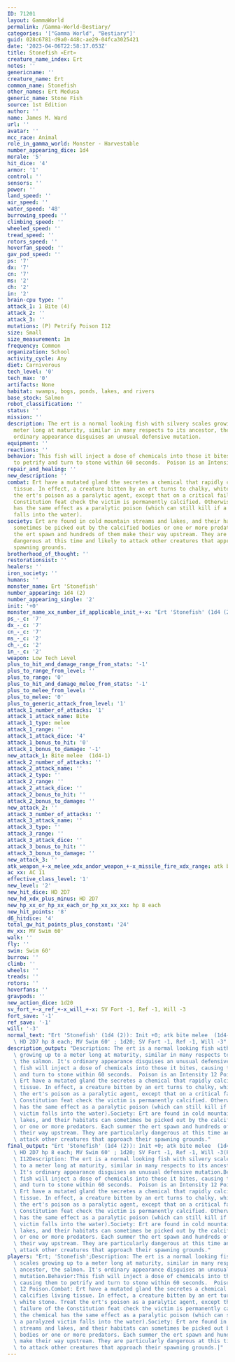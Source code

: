 ```yaml
---
ID: 71201
layout: GammaWorld
permalink: /Gamma-World-Bestiary/
categories: '["Gamma World", "Bestiary"]'
guid: 028c6781-d9a0-448c-ae29-04fca3025421
date: '2023-04-06T22:58:17.053Z'
title: Stonefish «Ert»
creature_name_index: Ert
notes: ''
genericname: ''
creature_name: Ert
common_name: Stonefish
other_names: Ert Medusa
generic_name: Stone Fish
source: 1st Edition
author: ''
name: James M. Ward
url: ''
avatar: ''
mcc_race: Animal
role_in_gamma_world: Monster - Harvestable
number_appearing_dice: 1d4
morale: '5'
hit_dice: '4'
armor: '1'
control: ''
sensors: ''
power: ''
land_speed: ''
air_speed: ''
water_speed: '48'
burrowing_speed: ''
climbing_speed: ''
wheeled_speed: ''
tread_speed: ''
rotors_speed: ''
hoverfan_speed: ''
gav_pod_speed: ''
ps: '7'
dx: '7'
cn: '7'
ms: '2'
ch: '2'
in: '2'
brain-cpu type: ''
attack_1: 1 Bite (4)
attack_2: ''
attack_3: ''
mutations: (P) Petrify Poison I12
size: Small
size_measurement: 1m
frequency: Common
organization: School
activity_cycle: Any
diet: Carniverous
tech_level: '0'
tech_max: '0'
artifacts: None
habitat: swamps, bogs, ponds, lakes, and rivers
base_stock: Salmon
robot_classification: ''
status: ''
mission: ''
description: The ert is a normal looking fish with silvery scales growing up to a
  meter long at maturity, similar in many respects to its ancestor, the salmon. It's
  ordinary appearance disguises an unusual defensive mutation.
equipment: ''
reactions: ''
behavior: This fish will inject a dose of chemicals into those it bites, causing them
  to petrify and turn to stone within 60 seconds.  Poison is an Intensity 12 Poison.
repair_and_healing: ''
new_description: ''
combat: Ert have a mutated gland the secretes a chemical that rapidly calcifies living
  tissue. In effect, a creature bitten by an ert turns to chalky, white stone. Treat
  the ert's poison as a paralytic agent, except that on a critical failure of the
  Constitution feat check the victim is permanently calcified. Otherwise the chemical
  has the same effect as a paralytic poison (which can still kill if a paralyzed victim
  falls into the water).
society: Ert are found in cold mountain streams and lakes, and their habitats can
  sometimes be picked out by the calcified bodies or one or more predators. Each summer
  the ert spawn and hundreds of them make their way upstream. They are particularly
  dangerous at this time and likely to attack other creatures that approach their
  spawning grounds.
brotherhood_of_thought: ''
restorationsist: ''
healers: ''
iron_society: ''
humans: ''
monster_name: Ert 'Stonefish'
number_appearing: 1d4 (2)
number_appearing_single: '2'
init: '+0'
monster_name_xx_number_if_applicable_init_+-x: "Ert 'Stonefish' (1d4 (2)): Init +0"
ps_-_c: '7'
dx_-_c: '7'
cn_-_c: '7'
ms_-_c: '2'
ch_-_c: '2'
in_-_c: '2'
weapon: Low Tech Level
plus_to_hit_and_damage_range_from_stats: '-1'
plus_to_range_from_level: ''
plus_to_range: '0'
plus_to_hit_and_damage_melee_from_stats: '-1'
plus_to_melee_from_level: ''
plus_to_melee: '0'
plus_to_generic_attack_from_level: '1'
attack_1_number_of_attacks: '1'
attack_1_attack_name: Bite
attack_1_type: melee
attack_1_range: ''
attack_1_attack_dice: '4'
attack_1_bonus_to_hit: '0'
attack_1_bonus_to_damage: '-1'
new_attack_1: Bite melee  (1d4-1)
attack_2_number_of_attacks: ''
attack_2_attack_name: ''
attack_2_type: ''
attack_2_range: ''
attack_2_attack_dice: ''
attack_2_bonus_to_hit: ''
attack_2_bonus_to_damage: ''
new_attack_2: ''
attack_3_number_of_attacks: ''
attack_3_attack_name: ''
attack_3_type: ''
attack_3_range: ''
attack_3_attack_dice: ''
attack_3_bonus_to_hit: ''
attack_3_bonus_to_damage: ''
new_attack_3: ''
atk_weapon_+-x_melee_xdx_andor_weapon_+-x_missile_fire_xdx_range: atk bite melee  (1d4-1)
ac_xx: AC 11
effective_class_level: '1'
new_level: '2'
new_hit_dice: HD 2D7
new_hd_xdx_plus_minus: HD 2D7
new_hp_xx_or_hp_xx_each_or_hp_xx_xx_xx: hp 8 each
new_hit_points: '8'
d6_hitdice: '4'
total_gw_hit_points_plus_constant: '24'
mv_xx: MV Swim 60'
walk: ''
fly: ''
swim: Swim 60'
burrow: ''
climb: ''
wheels: ''
treads: ''
rotors: ''
hoverfans: ''
gravpods: ''
new_action_dice: 1d20
sv_fort_+-x_ref_+-x_will_+-x: SV Fort -1, Ref -1, Will -3
fort_save: '-1'
ref_save: '-1'
will: '-3'
normal_text: "Ert 'Stonefish' (1d4 (2)): Init +0; atk bite melee  (1d4-1); AC 11;\
  \ HD 2D7 hp 8 each; MV Swim 60' ; 1d20; SV Fort -1, Ref -1, Will -3"
description_output: "Description: The ert is a normal looking fish with silvery scales\
  \ growing up to a meter long at maturity, similar in many respects to its ancestor,\
  \ the salmon. It's ordinary appearance disguises an unusual defensive mutation.Behavior:This\
  \ fish will inject a dose of chemicals into those it bites, causing them to petrify\
  \ and turn to stone within 60 seconds.  Poison is an Intensity 12 Poison.Combat:\
  \ Ert have a mutated gland the secretes a chemical that rapidly calcifies living\
  \ tissue. In effect, a creature bitten by an ert turns to chalky, white stone. Treat\
  \ the ert's poison as a paralytic agent, except that on a critical failure of the\
  \ Constitution feat check the victim is permanently calcified. Otherwise the chemical\
  \ has the same effect as a paralytic poison (which can still kill if a paralyzed\
  \ victim falls into the water).Society: Ert are found in cold mountain streams and\
  \ lakes, and their habitats can sometimes be picked out by the calcified bodies\
  \ or one or more predators. Each summer the ert spawn and hundreds of them make\
  \ their way upstream. They are particularly dangerous at this time and likely to\
  \ attack other creatures that approach their spawning grounds."
final_output: "Ert 'Stonefish' (1d4 (2)): Init +0; atk bite melee  (1d4-1); AC 11;\
  \ HD 2D7 hp 8 each; MV Swim 60' ; 1d20; SV Fort -1, Ref -1, Will -3(P) Petrify Poison\
  \ I12Description: The ert is a normal looking fish with silvery scales growing up\
  \ to a meter long at maturity, similar in many respects to its ancestor, the salmon.\
  \ It's ordinary appearance disguises an unusual defensive mutation.Behavior:This\
  \ fish will inject a dose of chemicals into those it bites, causing them to petrify\
  \ and turn to stone within 60 seconds.  Poison is an Intensity 12 Poison.Combat:\
  \ Ert have a mutated gland the secretes a chemical that rapidly calcifies living\
  \ tissue. In effect, a creature bitten by an ert turns to chalky, white stone. Treat\
  \ the ert's poison as a paralytic agent, except that on a critical failure of the\
  \ Constitution feat check the victim is permanently calcified. Otherwise the chemical\
  \ has the same effect as a paralytic poison (which can still kill if a paralyzed\
  \ victim falls into the water).Society: Ert are found in cold mountain streams and\
  \ lakes, and their habitats can sometimes be picked out by the calcified bodies\
  \ or one or more predators. Each summer the ert spawn and hundreds of them make\
  \ their way upstream. They are particularly dangerous at this time and likely to\
  \ attack other creatures that approach their spawning grounds."
players: "Ert; 'Stonefish';Description: The ert is a normal looking fish with silvery\
  \ scales growing up to a meter long at maturity, similar in many respects to its\
  \ ancestor, the salmon. It's ordinary appearance disguises an unusual defensive\
  \ mutation.Behavior:This fish will inject a dose of chemicals into those it bites,\
  \ causing them to petrify and turn to stone within 60 seconds.  Poison is an Intensity\
  \ 12 Poison.Combat: Ert have a mutated gland the secretes a chemical that rapidly\
  \ calcifies living tissue. In effect, a creature bitten by an ert turns to chalky,\
  \ white stone. Treat the ert's poison as a paralytic agent, except that on a critical\
  \ failure of the Constitution feat check the victim is permanently calcified. Otherwise\
  \ the chemical has the same effect as a paralytic poison (which can still kill if\
  \ a paralyzed victim falls into the water).Society: Ert are found in cold mountain\
  \ streams and lakes, and their habitats can sometimes be picked out by the calcified\
  \ bodies or one or more predators. Each summer the ert spawn and hundreds of them\
  \ make their way upstream. They are particularly dangerous at this time and likely\
  \ to attack other creatures that approach their spawning grounds.|"
---
```

</br>